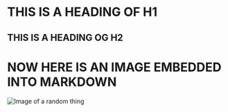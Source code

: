 # THIS IS A HEADING OF H1
## THIS IS A HEADING OG H2
# NOW HERE IS AN IMAGE EMBEDDED INTO MARKDOWN
![Image of a random thing](https://octodex.github.com/images/yaktocat.png)
